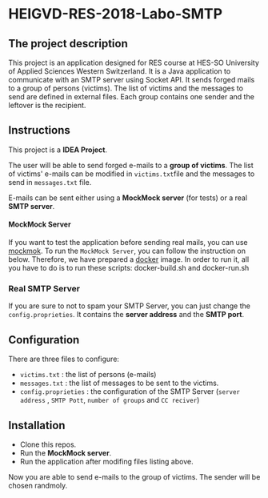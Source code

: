# HEIGVD-RES-2018-Labo-SMTP

## The project description 
This project is an application designed for RES course at HES-SO University of Applied Sciences Western Switzerland.
It is a Java application to communicate with an SMTP server using Socket API. 
It sends forged mails to a group of persons (victims). The list of victims and the messages to send are defined in external files.
Each group contains one sender and the leftover is the recipient. 

## Instructions
This project is a **IDEA Project**.

The user will be able to send forged e-mails to a **group of victims**. The list of victims' e-mails can be modified in `victims.txt`file and the messages to send in `messages.txt` file.

E-mails can be sent either using a **MockMock server** (for tests) or a real **SMTP server**.

#### MockMock Server
If you want to test the application before sending real mails, you can use [mockmok](https://github.com/dc55028/MockMock).
To run the `MockMock Server`, you can follow the instruction on below. Therefore, we have prepared a [docker](https://www.docker.com/) image.
In order to run it, all you have to do is to run these scripts: docker-build.sh and docker-run.sh

### Real SMTP Server
If you are sure to not to spam your SMTP Server, you can just change the `config.proprieties`. It  contains the **server address** and the **SMTP port**.

## Configuration
There are three files to configure: 
* `victims.txt` : the list of persons (e-mails) 
* `messages.txt` : the list of messages to be sent to the victims. 
* `config.proprieties` : the configuration of the SMTP Server (`server address` , `SMTP Pott`, `number of groups` and `CC reciver`)

## Installation
* Clone this repos.
* Run the **MockMock server**.
* Run the application after modifing files listing above. 

Now you are able to send e-mails to the group of victims. The sender will be chosen randmoly.
